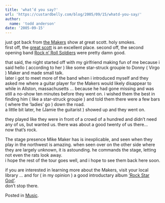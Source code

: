 ```yaml
---
title: 'what’d you say?'
url: 'https://custardbelly.com/blog/2005/09/15/whatd-you-say/'
author:
  name: 'todd anderson'
date: '2005-09-15'
---
```


just got back from [the Makers](http://themakersband.com/) show at great scott. holy smokes.  
first off, the [great scott](http://greatscottboston.com/) is an excellent place. second off, the second opening band [Rock n’ Roll Soldiers](http://www.punknews.org/article.php?sid=13329&mode=nested&order=0) were pretty damn good.

that said, the night started off with my girlfriend making fun of me because i said hello ( according to her ) like some star-struck groupie to Donny ( Virgo ) Maker and made small talk.  
later i got to meet more of the band when i introduced myself and they asked me where a guitar player for the Makers would likely disappear to while in Allston, massachusetts … because he had gone missing and was still a no-show ten minutes before they went on. i wished them the best in finding him ( like a star-struck groupie ) and told them there were a few bars ( where the ‘ladies’ go ) down the road.  
a little bit later, he (Jamie the guitarist ) showed up and they went on.

they played like they were in front of a crowd of a hundred and didn’t need any of us, but wanted us. there was about a good twenty of us there…  
now that’s rock.

The stage presence Mike Maker has is inexplicable, and seen when they play in the northwest is amazing. when seen over on the other side where they are largely unknown, it is astounding. he commands the stage, letting not even the rats look away.  
i hope the rest of the tour goes well, and i hope to see them back here soon.

if you are interested in learning more about the Makers, visit your local library … and for ( in my opinion ) a good introductary album [‘Rock Star God’](http://www.subpop.com/bands/makers/oldsite/bio.html).  
don’t stop there.

Posted in [Music](https://custardbelly.com/blog/category/music/).
